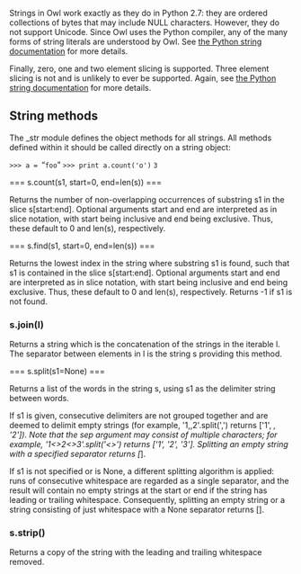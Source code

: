 Strings in Owl work exactly as they do in Python 2.7: they are ordered collections of bytes that may include NULL characters. However, they do not support Unicode. Since Owl uses the Python compiler, any of the many forms of string literals are understood by Owl. See [the Python string documentation](http://docs.python.org/2/tutorial/introduction.html#strings) for more details.

Finally, zero, one and two element slicing is supported. Three element slicing is not and is unlikely to ever be supported. Again, see [the Python string documentation](http://docs.python.org/2/tutorial/introduction.html#strings) for more details.

String methods
--------------

The _str module defines the object methods for all strings. All methods defined within it should be called directly on a string object:

`>>> a = `“`foo`”
`>>> print a.count('o')`
`3`

=== s.count(s1, start=0, end=len(s)) ===

Returns the number of non-overlapping occurrences of substring s1 in the slice s\[start:end\]. Optional arguments start and end are interpreted as in slice notation, with start being inclusive and end being exclusive. Thus, these default to 0 and len(s), respectively.

=== s.find(s1, start=0, end=len(s)) ===

Returns the lowest index in the string where substring s1 is found, such that s1 is contained in the slice s\[start:end\]. Optional arguments start and end are interpreted as in slice notation, with start being inclusive and end being exclusive. Thus, these default to 0 and len(s), respectively. Returns -1 if s1 is not found.

### s.join(l)

Returns a string which is the concatenation of the strings in the iterable l. The separator between elements in l is the string s providing this method.

=== s.split(s1=None) ===

Returns a list of the words in the string s, using s1 as the delimiter string between words.

If s1 is given, consecutive delimiters are not grouped together and are deemed to delimit empty strings (for example, '1,,2'.split(',') returns \['1', *, '2'\]). Note that the sep argument may consist of multiple characters; for example, '1&lt;&gt;2&lt;&gt;3'.split('&lt;&gt;') returns \['1', '2', '3'\]. Splitting an empty string with a specified separator returns \[*\].

If s1 is not specified or is None, a different splitting algorithm is applied: runs of consecutive whitespace are regarded as a single separator, and the result will contain no empty strings at the start or end if the string has leading or trailing whitespace. Consequently, splitting an empty string or a string consisting of just whitespace with a None separator returns \[\].

### s.strip()

Returns a copy of the string with the leading and trailing whitespace removed.